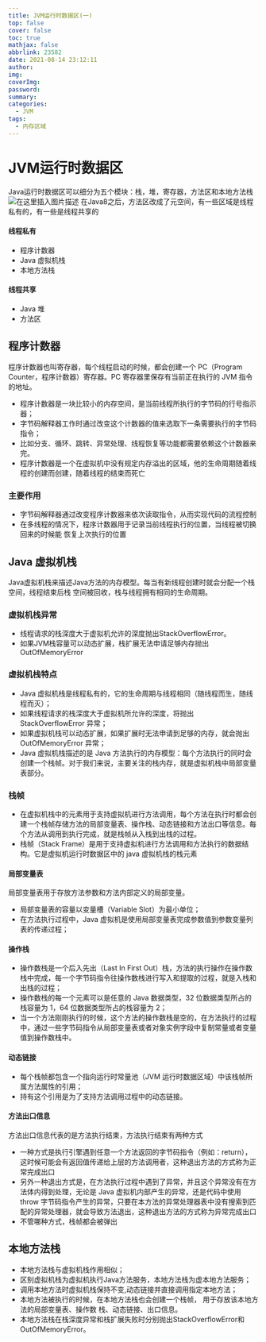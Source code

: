 ```yaml
---
title: JVM运行时数据区(一)
top: false
cover: false
toc: true
mathjax: false
abbrlink: 23582
date: 2021-08-14 23:12:11
author:
img:
coverImg:
password:
summary:
categories:
  - JVM
tags:
  - 内存区域
---
```


# JVM运行时数据区
Java运行时数据区可以细分为五个模块：栈，堆，寄存器，方法区和本地方法栈
![在这里插入图片描述](https://img-blog.csdnimg.cn/3d562e1c5a984eada6a1a10ed2057605.png?x-oss-process=image/watermark,type_ZmFuZ3poZW5naGVpdGk,shadow_10,text_aHR0cHM6Ly9ibG9nLmNzZG4ubmV0L3Vwc3RyZWFtNDgw,size_16,color_FFFFFF,t_70)
在Java8之后，方法区改成了元空间，有一些区域是线程私有的，有一些是线程共享的
#### 线程私有
- 程序计数器
- Java 虚拟机栈
- 本地方法栈
#### 线程共享
- Java 堆
- 方法区

## 程序计数器
程序计数器也叫寄存器，每个线程启动的时候，都会创建一个 PC（Program Counter，程序计数器）寄存器。PC 寄存器里保存有当前正在执行的 JVM 指令的地址。
- 程序计数器是一块比较小的内存空间，是当前线程所执行的字节码的行号指示器；
- 字节码解释器工作时通过改变这个计数器的值来选取下一条需要执行的字节码指令；
- 比如分支、循环、跳转、异常处理、线程恢复等功能都需要依赖这个计数器来完。
- 程序计数器是一个在虚拟机中没有规定内存溢出的区域，他的生命周期随着线程的创建而创建，随着线程的结束而死亡
### 主要作用
- 字节码解释器通过改变程序计数器来依次读取指令，从而实现代码的流程控制
- 在多线程的情况下，程序计数器用于记录当前线程执行的位置，当线程被切换回来的时候能
恢复上次执行的位置

## Java 虚拟机栈
Java虚拟机栈来描述Java方法的内存模型。每当有新线程创建时就会分配一个栈空间，线程结束后栈
空间被回收，栈与线程拥有相同的生命周期。
### 虚拟机栈异常
- 线程请求的栈深度大于虚拟机允许的深度抛出StackOverflowError。
- 如果JVM栈容量可以动态扩展，栈扩展无法申请足够内存抛出OutOfMemoryError 
### 虚拟机栈特点
- Java 虚拟机栈是线程私有的，它的生命周期与线程相同（随线程而生，随线程而灭）；
- 如果线程请求的栈深度大于虚拟机所允许的深度，将抛出 StackOverflowError 异常；
- 如果虚拟机栈可以动态扩展，如果扩展时无法申请到足够的内存，就会抛出 OutOfMemoryError 异常；
- Java 虚拟机栈描述的是 Java 方法执行的内存模型：每个方法执行的同时会创建一个栈帧。对于我们来说，主要关注的栈内存，就是虚拟机栈中局部变量表部分。
### 栈帧
- 在虚拟机栈中的元素用于支持虚拟机进行方法调用，每个方法在执行时都会创建一个栈帧存储方法的局部变量表、操作栈、动态链接和方法出口等信息。每个方法从调用到执行完成，就是栈帧从入栈到出栈的过程。
- 栈帧（Stack Frame）是用于支持虚拟机进行方法调用和方法执行的数据结构。它是虚拟机运行时数据区中的 java 虚拟机栈的栈元素
#### 局部变量表
局部变量表用于存放方法参数和方法内部定义的局部变量。

- 局部变量表的容量以变量槽（Variable Slot）为最小单位；
- 在方法执行过程中，Java 虚拟机是使用局部变量表完成参数值到参数变量列表的传递过程；

#### 操作栈
- 操作数栈是一个后入先出（Last In First Out）栈，方法的执行操作在操作数栈中完成，每一个字节码指令往操作数栈进行写入和提取的过程，就是入栈和出栈的过程；
- 操作数栈的每一个元素可以是任意的 Java 数据类型，32 位数据类型所占的栈容量为 1，64 位数据类型所占的栈容量为 2；
- 当一个方法刚刚执行的时候，这个方法的操作数栈是空的，在方法执行的过程中，通过一些字节码指令从局部变量表或者对象实例字段中复制常量或者变量值到操作数栈中。
#### 动态链接
- 每个栈帧都包含一个指向运行时常量池（JVM 运行时数据区域）中该栈帧所属方法属性的引用；
- 持有这个引用是为了支持方法调用过程中的动态链接。
#### 方法出口信息
方法出口信息代表的是方法执行结束，方法执行结束有两种方式
- 一种方式是执行引擎遇到任意一个方法返回的字节码指令（例如：return），这时候可能会有返回值传递给上层的方法调用者，这种退出方法的方式称为正常完成出口
- 另外一种退出方式是，在方法执行过程中遇到了异常，并且这个异常没有在方法体内得到处理，无论是 Java 虚拟机内部产生的异常，还是代码中使用 throw 字节码指令产生的异常，只要在本方法的异常处理器表中没有搜索到匹配的异常处理器，就会导致方法退出，这种退出方法的方式称为异常完成出口
- 不管哪种方式，栈帧都会被弹出

##  本地方法栈
- 本地方法栈与虚拟机栈作用相似；
- 区别虚拟机栈为虚拟机执行Java方法服务，本地方法栈为虚本地方法服务；
- 调用本地方法时虚拟机栈保持不变,动态链接并直接调用指定本地方法；
- 本地方法被执行的时候，在本地方法栈也会创建一个栈帧， 用于存放该本地方法的局部变量表、操作数
栈、动态链接、出口信息。
- 本地方法栈在栈深度异常和栈扩展失败时分别抛出StackOverflowError和OutOfMemoryError。





